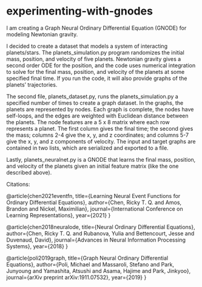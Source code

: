 # experimenting-with-gnodes
I am creating a Graph Neural Ordinary Differential Equation (GNODE) for modeling Newtonian gravity.

I decided to create a dataset that models a system of interacting planets/stars. The planets_simulation.py program randomizes the initial mass, 
position, and velocity of five planets. Newtonian gravity gives a second order ODE for the position, and the code uses numerical integration to 
solve for the final mass, position, and velocity of the planets at some specified final time. If you run the code, it will also provide graphs of 
the planets’ trajectories.

The second file, planets_dataset.py, runs the planets_simulation.py a specified number of times to create a graph dataset. In the graphs, the planets 
are represented by nodes. Each graph is complete, the nodes have self-loops, and the edges are weighted with Euclidean distance between the planets. 
The node features are a 5 x 8 matrix where each row represents a planet. The first column gives the final time; the second gives the mass; columns 2-4 
give the x, y, and z coordinates; and columns 5-7 give the x, y, and z components of velocity. The input and target graphs are contained in two lists, 
which are serialized and exported to a file.

Lastly, planets_neuralnet.py is a GNODE that learns the final mass, position, and velocity of the planets given an initial feature matrix (like the
one described above).


Citations:


@article{chen2021eventfn,
  title={Learning Neural Event Functions for Ordinary Differential Equations},
  author={Chen, Ricky T. Q. and Amos, Brandon and Nickel, Maximilian},
  journal={International Conference on Learning Representations},
  year={2021}
}


@article{chen2018neuralode,
  title={Neural Ordinary Differential Equations},
  author={Chen, Ricky T. Q. and Rubanova, Yulia and Bettencourt, Jesse and Duvenaud, David},
  journal={Advances in Neural Information Processing Systems},
  year={2018}
}


@article{poli2019graph,
  title={Graph Neural Ordinary Differential Equations},
  author={Poli, Michael and Massaroli, Stefano and Park, Junyoung and Yamashita, Atsushi and Asama, Hajime and Park, Jinkyoo},
  journal={arXiv preprint arXiv:1911.07532},
  year={2019}
}
